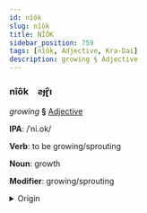```yaml
---
id: nîôk
slug: nîôk
title: NÎÔK
sidebar_position: 759
tags: [nîôk, Adjective, Kra-Dai]
description: growing § Adjective
---
```


### nîôk&emsp;<span kind="abugida">ƨɟɽ̑ı</span>

*growing* **§** [Adjective](../../tags/Adjective)

**IPA**: /ˈni.ok/

**Verb**: to be growing/sprouting

**Noun**: growth

**Modifier**: growing/sprouting

<details>
    <summary>Origin</summary>
    Thai งอก ngɔ̂ɔk /ŋɔːk̚˥˩/<br/>
    <em>Kra-Dai Language Family</em>
</details>
